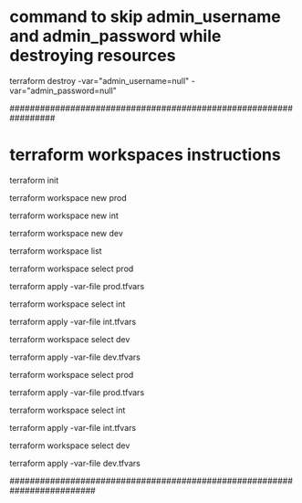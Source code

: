 
# command to skip admin_username and admin_password while destroying resources
terraform destroy -var="admin_username=null" -var="admin_password=null"


#################################################################
# terraform workspaces instructions

terraform init


terraform workspace new prod

terraform workspace new int

terraform workspace new dev


terraform workspace list


terraform workspace select prod

terraform apply -var-file prod.tfvars
  

terraform workspace select int

terraform apply -var-file int.tfvars
  

terraform workspace select dev

terraform apply -var-file dev.tfvars

  

terraform workspace select prod

terraform apply -var-file prod.tfvars

  
terraform workspace select int

terraform apply -var-file int.tfvars


terraform workspace select dev

terraform apply -var-file dev.tfvars

#########################################################################
